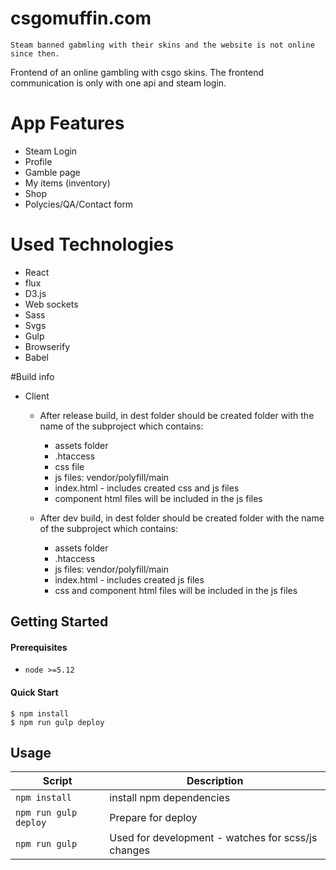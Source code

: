 # csgomuffin.com

`Steam banned gabmling with their skins and the website is not online since then.`

Frontend of an online gambling with csgo skins. The frontend communication is only with one api and steam login.

# App Features
- Steam Login
- Profile
- Gamble page
- My items (inventory)
- Shop
- Polycies/QA/Contact form
   
# Used Technologies
  * React
  * flux
  * D3.js
  * Web sockets
  * Sass
  * Svgs
  * Gulp
  * Browserify
  * Babel
    
#Build info
* Client
    - After release build, in dest folder should be created folder with the name of the subproject which contains:
        * assets folder
        * .htaccess
        * css file
        * js files: vendor/polyfill/main
        * index.html - includes created css and js files
        * component html files will be included in the js files
    
    - After dev build, in dest folder should be created folder with the name of the subproject which contains:
        * assets folder
        * .htaccess
        * js files: vendor/polyfill/main
        * index.html - includes created js files
        * css and component html files will be included in the js files

Getting Started
---------------

#### Prerequisites
- `node >=5.12`

#### Quick Start
```shell
$ npm install
$ npm run gulp deploy
```


Usage
-----

|Script|Description|
|---|---|
|`npm install`|install npm dependencies|
|`npm run gulp deploy`|Prepare for deploy|
|`npm run gulp` |Used for development - watches for scss/js changes|
